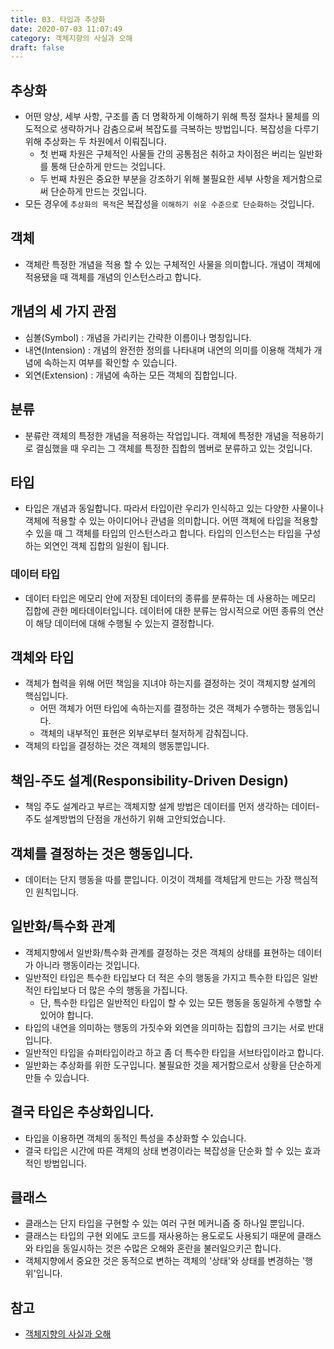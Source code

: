 ```yaml
---
title: 03. 타입과 추상화
date: 2020-07-03 11:07:49
category: 객체지향의 사실과 오해
draft: false
---
```


## 추상화

- 어떤 양상, 세부 사항, 구조를 좀 더 명확하게 이해하기 위해 특정 절차나 물체를 의도적으로 생략하거나 감춤으로써 복잡도를 극복하는 방법입니다. 복잡성을 다루기 위해 추상화는 두 차원에서 이뤄집니다.
  - 첫 번째 차원은 구체적인 사물들 간의 공통점은 취하고 차이점은 버리는 일반화를 통해 단순하게 만드는 것입니다.
  - 두 번째 차원은 중요한 부분을 강조하기 위해 불필요한 세부 사항을 제거함으로써 단순하게 만드는 것입니다.
- 모든 경우에 `추상화의 목적`은 복잡성을 `이해하기 쉬운 수준으로 단순화하는` 것입니다.

## 객체

- 객체란 특정한 개념을 적용 할 수 있는 구체적인 사물을 의미합니다. 개념이 객체에 적용됐을 때 객체를 개념의 인스턴스라고 합니다.

## 개념의 세 가지 관점

- 심볼(Symbol) : 개념을 가리키는 간략한 이름이나 명칭입니다.
- 내연(Intension) : 개념의 완전한 정의를 나타내며 내연의 의미를 이용해 객체가 개념에 속하는지 여부를 확인할 수 있습니다.
- 외연(Extension) : 개념에 속하는 모든 객체의 집합입니다.

## 분류

- 분류란 객체의 특정한 개념을 적용하는 작업입니다. 객체에 특정한 개념을 적용하기로 결심했을 때 우리는 그 객체를 특정한 집합의 멤버로 분류하고 있는 것입니다.

## 타입

- 타입은 개념과 동일합니다. 따라서 타입이란 우리가 인식하고 있는 다양한 사물이나 객체에 적용할 수 있는 아이디어나 관념을 의미합니다. 어떤 객체에 타입을 적용할 수 있을 때 그 객체를 타입의 인스턴스라고 합니다. 타입의 인스턴스는 타입을 구성하는 외연인 객체 집합의 일원이 됩니다.

### 데이터 타입

- 데이터 타입은 메모리 안에 저장된 데이터의 종류를 분류하는 데 사용하는 메모리 집합에 관한 메타데이터입니다. 데이터에 대한 분류는 암시적으로 어떤 종류의 연산이 해당 데이터에 대해 수행될 수 있는지 결정합니다.

## 객체와 타입

- 객체가 협력을 위해 어떤 책임을 지녀야 하는지를 결정하는 것이 객체지향 설계의 핵심입니다.
  - 어떤 객체가 어떤 타입에 속하는지를 결정하는 것은 객체가 수행하는 행동입니다.
  - 객체의 내부적인 표현은 외부로부터 철저하게 감춰집니다.
- 객체의 타입을 결정하는 것은 객체의 행동뿐입니다.

## 책임-주도 설계(Responsibility-Driven Design)

- 책임 주도 설계라고 부르는 객체지향 설계 방법은 데이터를 먼저 생각하는 데이터-주도 설계방법의 단점을 개선하기 위해 고안되었습니다.

## 객체를 결정하는 것은 행동입니다.

- 데이터는 단지 행동을 따를 뿐입니다. 이것이 객체를 객체답게 만드는 가장 핵심적인 원칙입니다.

## 일반화/특수화 관계

- 객체지향에서 일반화/특수화 관계를 결정하는 것은 객체의 상태를 표현하는 데이터가 아니라 행동이라는 것입니다.
- 일반적인 타입은 특수한 타입보다 더 적은 수의 행동을 가지고 특수한 타입은 일반적인 타입보다 더 많은 수의 행동을 가집니다.
  - 단, 특수한 타입은 일반적인 타입이 할 수 있는 모든 행동을 동일하게 수행할 수 있어야 합니다.
- 타입의 내연을 의미하는 행동의 가짓수와 외연을 의미하는 집합의 크기는 서로 반대입니다.
- 일반적인 타입을 슈퍼타입이라고 하고 좀 더 특수한 타입을 서브타입이라고 합니다.
- 일반화는 추상화를 위한 도구입니다.  불필요한 것을 제거함으로서 상황을 단순하게 만들 수 있습니다.

## 결국 타입은 추상화입니다.

- 타입을 이용하면 객체의 동적인 특성을 추상화할 수 있습니다.
- 결국 타입은 시간에 따른 객체의 상태 변경이라는 복잡성을 단순화 할 수 있는 효과적인 방법입니다.

## 클래스 

- 클래스는 단지 타입을 구현할 수 있는 여러 구현 메커니즘 중 하나일 뿐입니다.
- 클래스는 타입의 구현 외에도 코드를 재사용하는 용도로도 사용되기 때문에 클래스와 타입을 동일시하는 것은 수많은 오해와 혼란을 불러일으키곤 합니다.
- 객체지향에서 중요한 것은 동적으로 변하는 객체의 '상태'와 상태를 변경하는 '행위'입니다.

## 참고

- [객체지향의 사실과 오해](https://peter-cho.gitbook.io/book/11/undefined-3)
